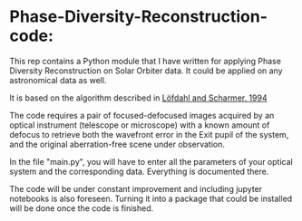 # Phase-Diversity-Reconstruction-code:

This rep contains a Python module that I have written for applying Phase Diversity Reconstruction on Solar Orbiter data. It could be applied on any astronomical data as well.

It is based on the algorithm described in [Löfdahl and Scharmer. 1994](http://adsabs.harvard.edu/full/1994A&AS..107..243L)

The code requires a pair of focused-defocused images acquired by an optical instrument (telescope or microscope) with a known amount of defocus to retrieve both the wavefront error in the Exit pupil of the system, and the original aberration-free scene under observation.

In the file "main.py", you will have to enter all the parameters of your optical system and the corresponding data. Everything is documented there.

The code will be under constant improvement and including jupyter notebooks is also foreseen. Turning it into a package that could be installed will be done once the code is finished.
